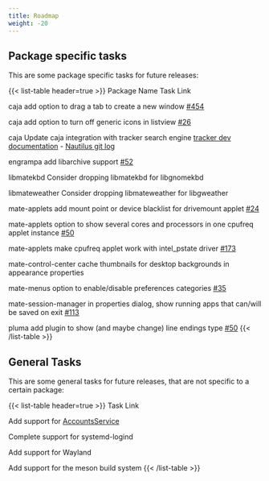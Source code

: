 ```yaml
---
title: Roadmap
weight: -20
---
```


<!--Please keep this list alphabetically sorted-->

## Package specific tasks

This are some package specific tasks for future releases:

{{< list-table header=true >}}
Package Name
Task
Link

caja
add option to drag a tab to create a new window
[#454](https://github.com/mate-desktop/caja/issues/454)

caja
add option to turn off generic icons in listview
[#26](https://github.com/mate-desktop/caja/issues/26)

caja
Update caja integration with tracker search engine
[tracker dev documentation](https://wiki.gnome.org/Projects/Tracker/Documentation) - [Nautilus git log](https://git.gnome.org/browse/nautilus/log/libnautilus-private/nautilus-search-engine-tracker.c)

engrampa
add libarchive support
[#52](https://github.com/mate-desktop/engrampa/issues/52)

libmatekbd
Consider dropping libmatekbd for libgnomekbd

libmateweather
Consider dropping libmateweather for libgweather

mate-applets
add mount point or device blacklist for drivemount applet
[#24](https://github.com/mate-desktop/mate-applets/issues/24)

mate-applets
option to show several cores and processors in one cpufreq applet instance
[#50](https://github.com/mate-desktop/mate-applets/issues/50)

mate-applets
make cpufreq applet work with intel_pstate driver
[#173](https://github.com/mate-desktop/mate-applets/issues/173)

mate-control-center
cache thumbnails for desktop backgrounds in appearance properties

mate-menus
option to enable/disable preferences categories
[#35](https://github.com/mate-desktop/mate-menus/issues/35)

mate-session-manager
in properties dialog, show running apps that can/will be saved on exit
[#113](https://github.com/mate-desktop/mate-session-manager/issues/113)

pluma
add plugin to show (and maybe change) line endings type
[#50](https://github.com/mate-desktop/pluma/issues/50)
{{< /list-table >}}

## General Tasks

This are some general tasks for future releases, that are not specific to a certain package:

{{< list-table header=true >}}
Task
Link

Add support for [AccountsService](https://www.freedesktop.org/wiki/Software/AccountsService)

Complete support for systemd-logind

Add support for Wayland

Add support for the meson build system
{{< /list-table >}}

